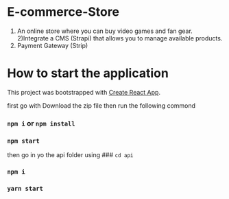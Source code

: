 # E-commerce-Store
1) An online store where you can buy video games and fan gear.
2)Integrate a CMS (Strapi) that allows you to manage available products.
3) Payment Gateway (Strip)


# How to start the application

This project was bootstrapped with [Create React App](https://github.com/facebook/create-react-app).



first go with
Download the zip file
then run the following commond
### `npm i` or `npm install`
### `npm start`

then go in yo the api folder
using ### `cd api`
### `npm i`
### `yarn start`

